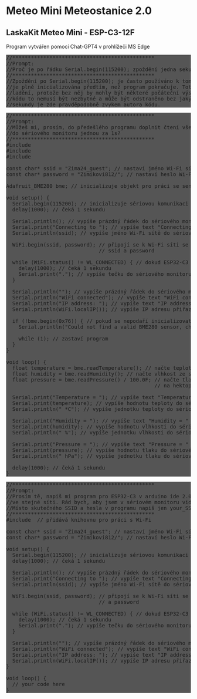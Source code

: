 <H1>Meteo Mini Meteostanice 2.0</H1>
<H2>LaskaKit Meteo Mini - ESP-C3-12F</H2>



<p>Program vytvářen pomocí Chat-GPT4 v prohlížeči MS Edge</p>

<pre style="background-color: #555555;">
//**********************************************
//Prompt:
//Proč je po řádku Serial.begin(115200); zpoždění jedna sekunda?
//**********************************************
//Zpoždění po Serial.begin(115200); je často používáno k tomu, aby se zajistilo, že sériová komunikace 
//je plně inicializována předtím, než program pokračuje. Toto zpoždění je obzvláště užitečné při 
//ladění, protože bez něj by mohly být některé počáteční výstupy ztraceny. Nicméně, v tomto konkrétním 
//kódu to nemusí být nezbytné a může být odstraněno bez jakýchkoli negativních důsledků. Zpoždění 1 
//sekundy je zde pravděpodobně zvykem autora kódu.
</pre>

<pre style="background-color: #555555;">
//**********************************************
//Prompt:
//Můžeš mi, prosím, do předešlého programu doplnit čtení všech parametrů ze senzoru BME280 s výpisem 
//do sériového monitoru jednou za 1s?
//**********************************************
#include <WiFi.h>
#include <Adafruit_Sensor.h>
#include <Adafruit_BME280.h>

const char* ssid = "Zima24_guest"; // nastaví jméno Wi-Fi sítě
const char* password = "Zimikovi812/"; // nastaví heslo Wi-Fi sítě

Adafruit_BME280 bme; // inicializuje objekt pro práci se senzorem BME280

void setup() {
  Serial.begin(115200); // inicializuje sériovou komunikaci s rychlostí 115200 baudů
  delay(1000); // čeká 1 sekundu

  Serial.println(); // vypíše prázdný řádek do sériového monitoru
  Serial.print("Connecting to "); // vypíše text "Connecting to " do sériového monitoru
  Serial.println(ssid); // vypíše jméno Wi-Fi sítě do sériového monitoru

  WiFi.begin(ssid, password); // připojí se k Wi-Fi síti se jménem a heslem uloženým v proměnných 
                              // ssid a password

  while (WiFi.status() != WL_CONNECTED) { // dokud ESP32-C3 není připojeno k Wi-Fi síti
    delay(1000); // čeká 1 sekundu
    Serial.print("."); // vypíše tečku do sériového monitoru
  }

  Serial.println(""); // vypíše prázdný řádek do sériového monitoru
  Serial.println("WiFi connected"); // vypíše text "WiFi connected" do sériového monitoru
  Serial.println("IP address: "); // vypíše text "IP address: " do sériového monitoru
  Serial.println(WiFi.localIP()); // vypíše IP adresu přiřazenou ESP32-C3 v síti do sériového monitoru

  if (!bme.begin(0x76)) { // pokud se nepodaří inicializovat senzor BME280
    Serial.println("Could not find a valid BME280 sensor, check wiring!"); // vypíše chybovou hlášku 
                                                                            // do sériového monitoru
    while (1); // zastaví program
  }
}

void loop() {
  float temperature = bme.readTemperature(); // načte teplotu ze senzoru BME280
  float humidity = bme.readHumidity(); // načte vlhkost ze senzoru BME280
  float pressure = bme.readPressure() / 100.0F; // načte tlak ze senzoru BME280 a převede ho 
                                                // na hektopaskaly

  Serial.print("Temperature = "); // vypíše text "Temperature = " do sériového monitoru
  Serial.print(temperature); // vypíše hodnotu teploty do sériového monitoru
  Serial.println(" *C"); // vypíše jednotku teploty do sériového monitoru

  Serial.print("Humidity = "); // vypíše text "Humidity = " do sériového monitoru
  Serial.print(humidity); // vypíše hodnotu vlhkosti do sériového monitoru
  Serial.println(" %"); // vypíše jednotku vlhkosti do sériového monitoru

  Serial.print("Pressure = "); // vypíše text "Pressure = " do sériového monitoru
  Serial.print(pressure); // vypíše hodnotu tlaku do sériového monitoru
  Serial.println(" hPa"); // vypíše jednotku tlaku do sériového monitoru

  delay(1000); // čeká 1 sekundu
}
</pre>

<pre style="background-color: #555555;">
//**********************************************
//Prompt:
//Prosím tě, napiš mi program pro ESP32-C3 v arduino ide 2.0, pro komunikaci po wi-fi s notebookem 
//ve stejné síti. Rád bych, aby jsem v sériovém monitoru viděl postupně jednotlivé fáze připojování. 
//Místo skutečného SSID a hesla v programu napiš jen your_SSID a your_PSWD.
//**********************************************
#include <WiFi.h> // přidává knihovnu pro práci s Wi-Fi

const char* ssid = "Zima24_guest"; // nastaví jméno Wi-Fi sítě
const char* password = "Zimikovi812/"; // nastaví heslo Wi-Fi sítě

void setup() {
  Serial.begin(115200); // inicializuje sériovou komunikaci s rychlostí 115200 baudů
  delay(1000); // čeká 1 sekundu

  Serial.println(); // vypíše prázdný řádek do sériového monitoru
  Serial.print("Connecting to "); // vypíše text "Connecting to " do sériového monitoru
  Serial.println(ssid); // vypíše jméno Wi-Fi sítě do sériového monitoru

  WiFi.begin(ssid, password); // připojí se k Wi-Fi síti se jménem a heslem uloženým v proměnných ssid 
                              // a password

  while (WiFi.status() != WL_CONNECTED) { // dokud ESP32-C3 není připojeno k Wi-Fi síti
    delay(1000); // čeká 1 sekundu
    Serial.print("."); // vypíše tečku do sériového monitoru
  }

  Serial.println(""); // vypíše prázdný řádek do sériového monitoru
  Serial.println("WiFi connected"); // vypíše text "WiFi connected" do sériového monitoru
  Serial.println("IP address: "); // vypíše text "IP address: " do sériového monitoru
  Serial.println(WiFi.localIP()); // vypíše IP adresu přiřazenou ESP32-C3 v síti do sériového monitoru
}

void loop() {
  // your code here
}
</pre>